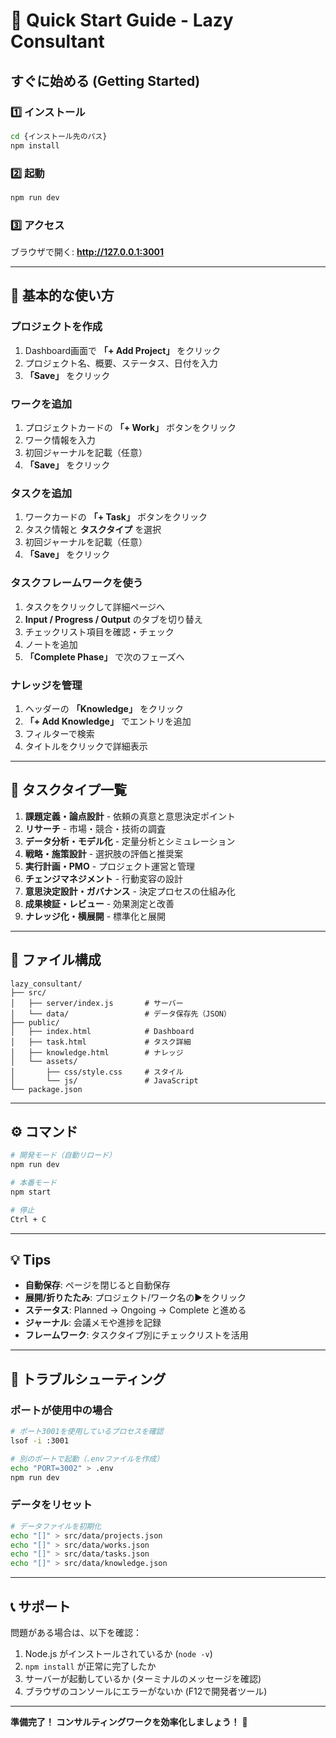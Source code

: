 # 🚀 Quick Start Guide - Lazy Consultant

## すぐに始める (Getting Started)

### 1️⃣ インストール
```bash
cd {インストール先のパス}
npm install
```

### 2️⃣ 起動
```bash
npm run dev
```

### 3️⃣ アクセス
ブラウザで開く: **http://127.0.0.1:3001**

---

## 📝 基本的な使い方

### プロジェクトを作成
1. Dashboard画面で **「+ Add Project」** をクリック
2. プロジェクト名、概要、ステータス、日付を入力
3. **「Save」** をクリック

### ワークを追加
1. プロジェクトカードの **「+ Work」** ボタンをクリック
2. ワーク情報を入力
3. 初回ジャーナルを記載（任意）
4. **「Save」** をクリック

### タスクを追加
1. ワークカードの **「+ Task」** ボタンをクリック
2. タスク情報と **タスクタイプ** を選択
3. 初回ジャーナルを記載（任意）
4. **「Save」** をクリック

### タスクフレームワークを使う
1. タスクをクリックして詳細ページへ
2. **Input / Progress / Output** のタブを切り替え
3. チェックリスト項目を確認・チェック
4. ノートを追加
5. **「Complete Phase」** で次のフェーズへ

### ナレッジを管理
1. ヘッダーの **「Knowledge」** をクリック
2. **「+ Add Knowledge」** でエントリを追加
3. フィルターで検索
4. タイトルをクリックで詳細表示

---

## 🎯 タスクタイプ一覧

1. **課題定義・論点設計** - 依頼の真意と意思決定ポイント
2. **リサーチ** - 市場・競合・技術の調査
3. **データ分析・モデル化** - 定量分析とシミュレーション
4. **戦略・施策設計** - 選択肢の評価と推奨案
5. **実行計画・PMO** - プロジェクト運営と管理
6. **チェンジマネジメント** - 行動変容の設計
7. **意思決定設計・ガバナンス** - 決定プロセスの仕組み化
8. **成果検証・レビュー** - 効果測定と改善
9. **ナレッジ化・横展開** - 標準化と展開

---

## 📂 ファイル構成

```
lazy_consultant/
├── src/
│   ├── server/index.js       # サーバー
│   └── data/                 # データ保存先（JSON）
├── public/
│   ├── index.html            # Dashboard
│   ├── task.html             # タスク詳細
│   ├── knowledge.html        # ナレッジ
│   └── assets/
│       ├── css/style.css     # スタイル
│       └── js/               # JavaScript
└── package.json
```

---

## ⚙️ コマンド

```bash
# 開発モード（自動リロード）
npm run dev

# 本番モード
npm start

# 停止
Ctrl + C
```

---

## 💡 Tips

- **自動保存**: ページを閉じると自動保存
- **展開/折りたたみ**: プロジェクト/ワーク名の▶をクリック
- **ステータス**: Planned → Ongoing → Complete と進める
- **ジャーナル**: 会議メモや進捗を記録
- **フレームワーク**: タスクタイプ別にチェックリストを活用

---

## 🔧 トラブルシューティング

### ポートが使用中の場合
```bash
# ポート3001を使用しているプロセスを確認
lsof -i :3001

# 別のポートで起動（.envファイルを作成）
echo "PORT=3002" > .env
npm run dev
```

### データをリセット
```bash
# データファイルを初期化
echo "[]" > src/data/projects.json
echo "[]" > src/data/works.json
echo "[]" > src/data/tasks.json
echo "[]" > src/data/knowledge.json
```

---

## 📞 サポート

問題がある場合は、以下を確認：
1. Node.js がインストールされているか (`node -v`)
2. `npm install` が正常に完了したか
3. サーバーが起動しているか (ターミナルのメッセージを確認)
4. ブラウザのコンソールにエラーがないか (F12で開発者ツール)

---

**準備完了！ コンサルティングワークを効率化しましょう！** 🎉
